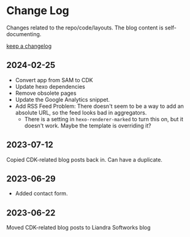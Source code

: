# Change Log

Changes related to the repo/code/layouts. The blog content is self-documenting.

[keep a changelog](https://keepachangelog.com)

## 2024-02-25

- Convert app from SAM to CDK
- Update hexo dependencies
- Remove obsolete pages
- Update the Google Analytics snippet.
- Add RSS Feed
  Problem: There doesn't seem to be a way to add an absolute URL, so the feed looks bad in aggregators.
  - There is a setting in `hexo-renderer-marked` to turn this on, but it doesn't work. Maybe the template is overriding it?

## 2023-07-12

Copied CDK-related blog posts back in. Can have a duplicate.

## 2023-06-29

- Added contact form.

## 2023-06-22

Moved CDK-related blog posts to Liandra Softworks blog
